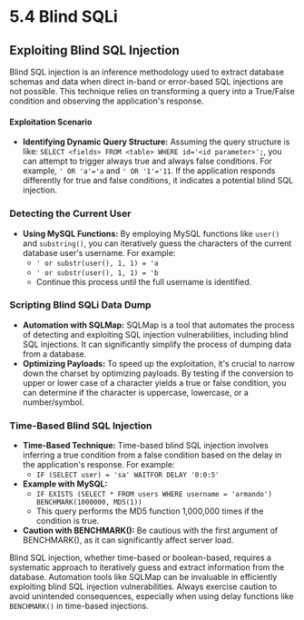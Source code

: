# 5.4 Blind SQLi

## Exploiting Blind SQL Injection

Blind SQL injection is an inference methodology used to extract database schemas and data when direct in-band or error-based SQL injections are not possible. This technique relies on transforming a query into a True/False condition and observing the application's response.

#### **Exploitation Scenario**

* **Identifying Dynamic Query Structure:** Assuming the query structure is like: `SELECT <fields> FROM <table> WHERE id='<id parameter>';`, you can attempt to trigger always true and always false conditions. For example, `' OR 'a'='a` and `' OR '1'='11`. If the application responds differently for true and false conditions, it indicates a potential blind SQL injection.

### **Detecting the Current User**

* **Using MySQL Functions:** By employing MySQL functions like `user()` and `substring()`, you can iteratively guess the characters of the current database user's username. For example:
  * `' or substr(user(), 1, 1) = 'a`
  * `' or substr(user(), 1, 1) = 'b`
  * Continue this process until the full username is identified.

### **Scripting Blind SQLi Data Dump**

* **Automation with SQLMap:** SQLMap is a tool that automates the process of detecting and exploiting SQL injection vulnerabilities, including blind SQL injections. It can significantly simplify the process of dumping data from a database.
* **Optimizing Payloads:** To speed up the exploitation, it's crucial to narrow down the charset by optimizing payloads. By testing if the conversion to upper or lower case of a character yields a true or false condition, you can determine if the character is uppercase, lowercase, or a number/symbol.

### **Time-Based Blind SQL Injection**

* **Time-Based Technique:** Time-based blind SQL injection involves inferring a true condition from a false condition based on the delay in the application's response. For example:
  * `IF (SELECT user) = 'sa' WAITFOR DELAY '0:0:5'`
* **Example with MySQL:**
  * `IF EXISTS (SELECT * FROM users WHERE username = 'armando') BENCHMARK(1000000, MD5(1))`
  * This query performs the MD5 function 1,000,000 times if the condition is true.
* **Caution with BENCHMARK():** Be cautious with the first argument of BENCHMARK(), as it can significantly affect server load.

Blind SQL injection, whether time-based or boolean-based, requires a systematic approach to iteratively guess and extract information from the database. Automation tools like SQLMap can be invaluable in efficiently exploiting blind SQL injection vulnerabilities. Always exercise caution to avoid unintended consequences, especially when using delay functions like `BENCHMARK()` in time-based injections.
